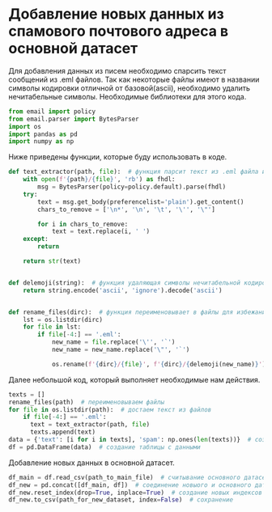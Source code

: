 # Добавление новых данных из спамового почтового адреса в основной датасет 

Для добавления данных из писем необходимо спарсить текст сообщений из .eml файлов. Так как некоторые файлы имеют в названии символы кодировки отличной от базовой(ascii), необходимо удалить нечитабельные символы. 
Необходимые библиотеки для этого кода.
```python
from email import policy
from email.parser import BytesParser
import os
import pandas as pd
import numpy as np
```
Ниже приведены функции, которые буду использовать в коде.
```python
def text_extractor(path, file):  # функция парсит текст из .eml файла и удаляет из него лишние символы
    with open(f'{path}/{file}', 'rb') as fhdl:
        msg = BytesParser(policy=policy.default).parse(fhdl)
    try:
        text = msg.get_body(preferencelist='plain').get_content()
        chars_to_remove = ['\n*', '\n', '\t', '\'', '\"']

        for i in chars_to_remove:
            text = text.replace(i, ' ')
    except:
        return

    return str(text)


def delemoji(string):  # функция удаляющая символы нечитабельной кодировки
    return string.encode('ascii', 'ignore').decode('ascii')


def rename_files(dirc):  # функция переименовывает в файлы для избежания ошибок
    lst = os.listdir(dirc)
    for file in lst:
        if file[-4:] == '.eml':
            new_name = file.replace('\'', '`')
            new_name = new_name.replace('\"', '`')

            os.rename(f'{dirc}/{file}', f'{dirc}/{delemoji(new_name)}')
```

Далее небольшой код, который выполняет необходимые нам действия.
```python
texts = []
rename_files(path)  # переименовываем файлы
for file in os.listdir(path):  # достаем текст из файлов
    if file[-4:] == '.eml':
      text = text_extractor(path, file)
      texts.append(text)
data = {'text': [i for i in texts], 'spam': np.ones(len(texts))}  # создние словря для данных
df = pd.DataFrame(data)  # создание таблицы с данными
```
Добавление новых данных в основной датасет.
```python
df_main = df.read_csv(path_to_main_file)  # считывание основного датасет
df_new = pd.concat([df_main, df])  # соединение новыого и основного датасетов
df_new.reset_index(drop=True, inplace=True)  # создание новых индексов
df_new.to_csv(path_for_new_dataset, index=False)  # сохранение
```
